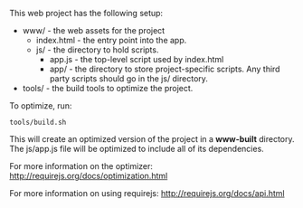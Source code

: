 This web project has the following setup:

* www/ - the web assets for the project
    * index.html - the entry point into the app.
    * js/ - the directory to hold scripts.
        * app.js - the top-level script used by index.html
        * app/ - the directory to store project-specific scripts. Any third
        party scripts should go in the js/ directory.
* tools/ - the build tools to optimize the project.

To optimize, run:

    tools/build.sh

This will create an optimized version of the project in a **www-built**
directory. The js/app.js file will be optimized to include all of its
dependencies.

For more information on the optimizer:
http://requirejs.org/docs/optimization.html

For more information on using requirejs:
http://requirejs.org/docs/api.html
